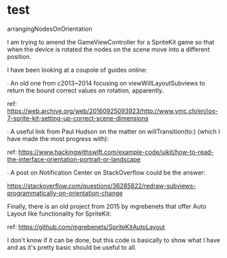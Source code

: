 # test
arrangingNodesOnOrientation

I am trying to amend the GameViewController for a SpriteKit game so that when the device is rotated the nodes on the scene move into a different position.

I have been looking at a coupole of guides online:

∙ An old one from c2013~2014 focusing on viewWillLayoutSubviews to return the bound correct values on rotation, apparently.

ref: https://web.archive.org/web/20160925093923/http://www.ymc.ch/en/ios-7-sprite-kit-setting-up-correct-scene-dimensions

∙ A useful link from Paul Hudson on the matter on willTransition(to:) (which I have made the most progress with):

ref: https://www.hackingwithswift.com/example-code/uikit/how-to-read-the-interface-orientation-portrait-or-landscape

∙ A post on Notification Center on StackOverflow could be the answer: 

https://stackoverflow.com/questions/36285822/redraw-subviews-programmatically-on-orientation-change

Finally, there is an old project from 2015 by mgrebenets that offer Auto Layout like functionality for SpriteKit:

ref: https://github.com/mgrebenets/SpriteKitAutoLayout


I don't know if it can be done, but this code is basically to show what I have and as it's pretty basic should be useful to all.
